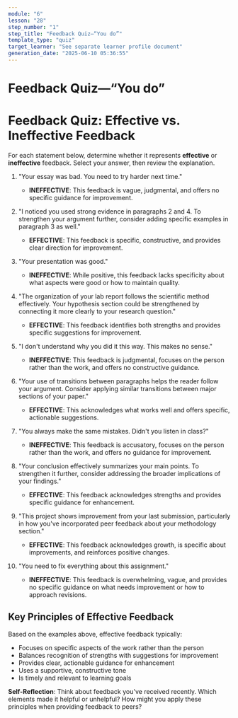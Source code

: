 ```yaml
---
module: "6"
lesson: "28"
step_number: "1"
step_title: "Feedback Quiz—“You do”"
template_type: "quiz"
target_learner: "See separate learner profile document"
generation_date: "2025-06-10 05:36:55"
---
```


# Feedback Quiz—“You do”

# Feedback Quiz: Effective vs. Ineffective Feedback

For each statement below, determine whether it represents **effective** or **ineffective** feedback. Select your answer, then review the explanation.

1. "Your essay was bad. You need to try harder next time."
   - **INEFFECTIVE**: This feedback is vague, judgmental, and offers no specific guidance for improvement.

2. "I noticed you used strong evidence in paragraphs 2 and 4. To strengthen your argument further, consider adding specific examples in paragraph 3 as well."
   - **EFFECTIVE**: This feedback is specific, constructive, and provides clear direction for improvement.

3. "Your presentation was good."
   - **INEFFECTIVE**: While positive, this feedback lacks specificity about what aspects were good or how to maintain quality.

4. "The organization of your lab report follows the scientific method effectively. Your hypothesis section could be strengthened by connecting it more clearly to your research question."
   - **EFFECTIVE**: This feedback identifies both strengths and provides specific suggestions for improvement.

5. "I don't understand why you did it this way. This makes no sense."
   - **INEFFECTIVE**: This feedback is judgmental, focuses on the person rather than the work, and offers no constructive guidance.

6. "Your use of transitions between paragraphs helps the reader follow your argument. Consider applying similar transitions between major sections of your paper."
   - **EFFECTIVE**: This acknowledges what works well and offers specific, actionable suggestions.

7. "You always make the same mistakes. Didn't you listen in class?"
   - **INEFFECTIVE**: This feedback is accusatory, focuses on the person rather than the work, and offers no guidance for improvement.

8. "Your conclusion effectively summarizes your main points. To strengthen it further, consider addressing the broader implications of your findings."
   - **EFFECTIVE**: This feedback acknowledges strengths and provides specific guidance for enhancement.

9. "This project shows improvement from your last submission, particularly in how you've incorporated peer feedback about your methodology section."
   - **EFFECTIVE**: This feedback acknowledges growth, is specific about improvements, and reinforces positive changes.

10. "You need to fix everything about this assignment."
    - **INEFFECTIVE**: This feedback is overwhelming, vague, and provides no specific guidance on what needs improvement or how to approach revisions.

## Key Principles of Effective Feedback

Based on the examples above, effective feedback typically:
- Focuses on specific aspects of the work rather than the person
- Balances recognition of strengths with suggestions for improvement
- Provides clear, actionable guidance for enhancement
- Uses a supportive, constructive tone
- Is timely and relevant to learning goals

**Self-Reflection**: Think about feedback you've received recently. Which elements made it helpful or unhelpful? How might you apply these principles when providing feedback to peers?
